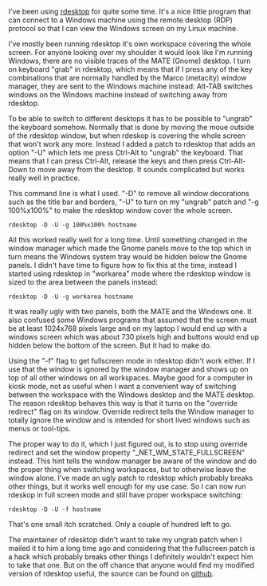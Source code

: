 I've been using [rdesktop](http://www.rdesktop.org/) for quite some
time.  It's a nice little program that can connect to a Windows
machine using the remote desktop (RDP) protocol so that I can view the
Windows screen on my Linux machine.

I've mostly been running rdesktop it's own workspace covering the
whole screen.  For anyone looking over my shoulder it would look like
I'm running Windows, there are no visible traces of the MATE (Gnome)
desktop.  I turn on keyboard "grab" in rdesktop, which means that if I
press any of the key combinations that are normally handled by the
Marco (metacity) window manager, they are sent to the Windows machine
instead: Alt-TAB switches windows on the Windows machine instead of
switching away from rdesktop.

To be able to switch to different desktops it has to be possible to
"ungrab" the keyboard somehow.  Normally that is done by moving the
moue outside of the rdesktop window, but when rdeskop is covering the
whole screen that won't work any more.  Instead I added a patch to
rdesktop that adds an option "-U" which lets me press Ctrl-Alt to
"ungrab" the keyboard.  That means that I can press Ctrl-Alt, release
the keys and then press Ctrl-Alt-Down to move away from the desktop.
It sounds complicated but works really well in practice.

This command line is what I used.  "-D" to remove all window
decorations such as the title bar and borders, "-U" to turn on my
"ungrab" patch and "-g 100%x100%" to make the rdesktop window cover
the whole screen.

    rdesktop -D -U -g 100%x100% hostname

All this worked really well for a long time.  Until something changed
in the window manager which made the Gnome panels move to the top
which in turn means the Windows system tray would be hidden below the
Gnome panels.  I didn't have time to figure how to fix this at the
time, instead I started using rdesktop in "workarea" mode where the
rdesktop window is sized to the area between the panels instead:

    rdesktop -D -U -g workarea hostname

It was really ugly with two panels, both the MATE and the Windows one.
It also confused some Windows programs that assumed that the screen
must be at least 1024x768 pixels large and on my laptop I would end up
with a windows screen which was about 730 pixels high and buttons
would end up hidden below the bottom of the screen.  But it had to
make do.

Using the "-f" flag to get fullscreen mode in rdesktop didn't work
either.  If I use that the window is ignored by the window manager and
shows up on top of all other windows on all workspaces.  Maybe good
for a computer in kiosk mode, not as useful when I want a convenient
way of switching between the workspace with the Windows desktop and
the MATE desktop.  The reason rdesktop behaves this way is that it
turns on the "override redirect" flag on its window.  Override
redirect tells the Window manager to totally ignore the window and is
intended for short lived windows such as menus or tool-tips.

The proper way to do it, which I just figured out, is to stop using
override redirect and set the window property
"_NET_WM_STATE_FULLSCREEN" instead.  This hint tells the window
manager be aware of the window and do the proper thing when switching
workspaces, but to otherwise leave the window alone.  I've made an
ugly patch to rdesktop which probably breaks other things, but it
works well enough for my use case.  So I can now run rdeskop in full
screen mode and still have proper workspace switching:

    rdesktop -D -U -f hostname

That's one small itch scratched.  Only a couple of hundred left to go.

The maintainer of rdesktop didn't want to take my ungrab patch when I
mailed it to him a long time ago and considering that the fullscreen
patch is a hack which probably breaks other things I definitely
wouldn't expect him to take that one.  But on the off chance that
anyone would find my modified version of rdesktop useful, the source
can be found on [github](https://github.com/wingel/rdesktop).
